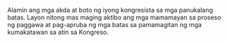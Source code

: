 Alamin ang mga akda at boto ng iyong kongresista sa mga panukalang batas. Layon nitong mas maging aktibo ang mga mamamayan sa proseso ng paggawa at pag-apruba ng mga batas sa pamamagitan ng mga kumakatawan sa atin sa Kongreso.
